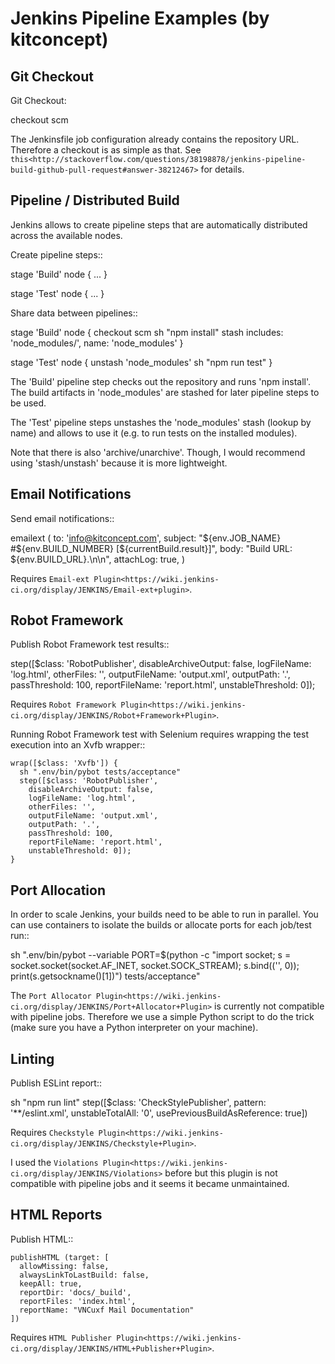 Jenkins Pipeline Examples (by kitconcept)
==============================================================================

Git Checkout
------------

Git Checkout:

  checkout scm

The Jenkinsfile job configuration already contains the repository URL. Therefore a checkout is as simple as that. See `this<http://stackoverflow.com/questions/38198878/jenkins-pipeline-build-github-pull-request#answer-38212467>` for details.


Pipeline / Distributed Build
----------------------------

Jenkins allows to create pipeline steps that are automatically distributed across the available nodes.

Create pipeline steps::

stage 'Build'
node {
  ...
}

stage 'Test'
node {
  ...
}

Share data between pipelines::

stage 'Build'
node {
  checkout scm
  sh "npm install"
  stash includes: 'node_modules/', name: 'node_modules'
}

stage 'Test'
node {
  unstash 'node_modules'
  sh "npm run test"
}

The 'Build' pipeline step checks out the repository and runs 'npm install'. The build artifacts in 'node_modules' are stashed for later pipeline steps to be used.

The 'Test' pipeline steps unstashes the 'node_modules' stash (lookup by name) and allows to use it (e.g. to run tests on the installed modules).

Note that there is also 'archive/unarchive'. Though, I would recommend using 'stash/unstash' because it is more lightweight.


Email Notifications
-------------------

Send email notifications::

  emailext (
    to: 'info@kitconcept.com',
    subject: "${env.JOB_NAME} #${env.BUILD_NUMBER} [${currentBuild.result}]",
    body: "Build URL: ${env.BUILD_URL}.\n\n",
    attachLog: true,
  )

Requires `Email-ext Plugin<https://wiki.jenkins-ci.org/display/JENKINS/Email-ext+plugin>`.


Robot Framework
---------------

Publish Robot Framework test results::

  step([$class: 'RobotPublisher',
    disableArchiveOutput: false,
    logFileName: 'log.html',
    otherFiles: '',
    outputFileName: 'output.xml',
    outputPath: '.',
    passThreshold: 100,
    reportFileName: 'report.html',
    unstableThreshold: 0]);

Requires `Robot Framework Plugin<https://wiki.jenkins-ci.org/display/JENKINS/Robot+Framework+Plugin>`.

Running Robot Framework test with Selenium requires wrapping the test execution into an Xvfb wrapper::

    wrap([$class: 'Xvfb']) {
      sh ".env/bin/pybot tests/acceptance"
      step([$class: 'RobotPublisher',
        disableArchiveOutput: false,
        logFileName: 'log.html',
        otherFiles: '',
        outputFileName: 'output.xml',
        outputPath: '.',
        passThreshold: 100,
        reportFileName: 'report.html',
        unstableThreshold: 0]);
    }

Port Allocation
---------------

In order to scale Jenkins, your builds need to be able to run in parallel. You can use containers to isolate the builds or allocate ports for each job/test run::

  sh ".env/bin/pybot --variable PORT=\$(python -c \"import socket; s = socket.socket(socket.AF_INET, socket.SOCK_STREAM); s.bind(('', 0)); print(s.getsockname()[1])\") tests/acceptance"

The `Port Allocator Plugin<https://wiki.jenkins-ci.org/display/JENKINS/Port+Allocator+Plugin>` is currently not compatible with pipeline jobs. Therefore we use a simple Python script to do the trick (make sure you have a Python interpreter on your machine).


Linting
-------

Publish ESLint report::

  sh "npm run lint"
  step([$class: 'CheckStylePublisher', pattern: '**/eslint.xml', unstableTotalAll: '0', usePreviousBuildAsReference: true])

Requires `Checkstyle Plugin<https://wiki.jenkins-ci.org/display/JENKINS/Checkstyle+Plugin>`.

I used the `Violations Plugin<https://wiki.jenkins-ci.org/display/JENKINS/Violations>` before but this plugin is not compatible with pipeline jobs and it seems it became unmaintained.


HTML Reports
------------

Publish HTML::

    publishHTML (target: [
      allowMissing: false,
      alwaysLinkToLastBuild: false,
      keepAll: true,
      reportDir: 'docs/_build',
      reportFiles: 'index.html',
      reportName: "VNCuxf Mail Documentation"
    ])

Requires `HTML Publisher Plugin<https://wiki.jenkins-ci.org/display/JENKINS/HTML+Publisher+Plugin>`.

